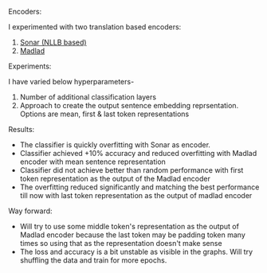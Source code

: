 Encoders:<br>

I experimented with two translation based encoders:

1. [Sonar (NLLB based)](https://huggingface.co/cointegrated/SONAR_200_text_encoder)
2. [Madlad](https://huggingface.co/google/madlad400-3b-mt)

Experiments:<br>

I have varied below hyperparameters-

1. Number of additional classification layers
2. Approach to create the output sentence embedding reprsentation. Options are mean, first & last token representations

Results:

- The classifier is quickly overfitting with Sonar as encoder.
- Classifier achieved +10% accuracy and reduced overfitting with Madlad encoder with mean sentence representation
- Classifier did not achieve better than random performance with first token representation as the output of the Madlad encoder
- The overfitting reduced significantly and matching the best performance till now with last token representation as the output of madlad encoder

Way forward:

- Will try to use some middle token's representation as the output of Madlad encoder because the last token may be padding token many times so using that as the representation doesn't make sense
- The loss and accuracy is a bit unstable as visible in the graphs. Will try shuffling the data and train for more epochs.
